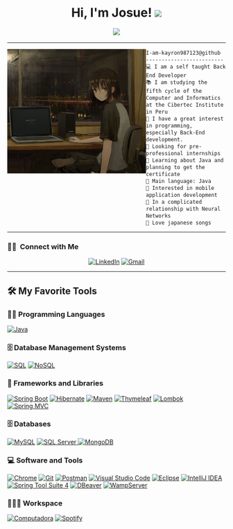 <h1 align="center">
Hi, I'm Josue!
  <img src="https://media.giphy.com/media/hvRJCLFzcasrR4ia7z/giphy.gif" width="30"></h1>
 <!--<img src="https://komarev.com/ghpvc/?username=I-am-vishalmaurya&label=Profile%20Views&color=0e75b6&style=flat" align='right' alt="vishalmaurya" />-->

<!-- Typing SVG by DenverCoder1 - https://github.com/DenverCoder1/readme-typing-svg -->
<p align="center">
  <a href="https://github.com/DenverCoder1/readme-typing-svg"><img src="https://readme-typing-svg.herokuapp.com?lines=Back+End+Developer;Always%20learning%20new%20things&center=true&width=380&height=45"></a>
</p>
<hr>
<img align="left" src="https://github.com/I-am-vishalmaurya/I-am-vishalmaurya/blob/main/cropped_image.png" alt="Unfortunately I didn't find the author of the pic, feel to open a pull request if found" width="320" />


```
I-am-kayron987123@github
-------------------------
💻 I am a self taught Back End Developer
📚 I am studying the fifth cycle of the Computer and Informatics at the Cibertec Institute in Peru
📝 I have a great interest in programming, especially Back-End development.
🔭 Looking for pre-professional internships
🌱 Learning about Java and planning to get the certificate
🌟 Main language: Java
🚩 Interested in mobile application development
💖 In a complicated relationship with Neural Networks
🎵 Love japanese songs
```
<hr>

### 🤝🏻 &nbsp;Connect with Me

<p align="center">
  <a href="https://www.linkedin.com/in/josue-alva-5840542a8/" target="_blank"><img alt="LinkedIn" src="https://img.shields.io/badge/LinkedIn-0077B5?style=for-the-badge&logo=linkedin&logoColor=white"></a>
  <a href="mailto:josuealva920@gmail.com"><img alt="Gmail" src="https://img.shields.io/badge/Gmail-D14836?style=for-the-badge&logo=gmail&logoColor=white"></a>
</p>
<hr>

## 🛠️ My Favorite Tools

### 👨‍💻 Programming Languages

<p>
    <a href="https://github.com/search?q=user%3ADenverCoder1+is%3Arepo+language%3Ajava"><img alt="Java" src="https://img.shields.io/badge/Java-%23007396.svg?logo=java&logoColor=white"></a>
</p>

### 🗄️ Database Management Systems

<p>
    <a href="https://github.com/search?q=user%3ADenverCoder1+is%3Arepo+language%3Asql"><img alt="SQL" src="https://img.shields.io/badge/SQL%20-%23025E8C.svg?logo=amazon-dynamodb&logoColor=white"></a>
    <a href="https://github.com/search?q=user%3ADenverCoder1+is%3Arepo+language%3Anosql"><img alt="NoSQL" src="https://img.shields.io/badge/NoSQL-%2300C853.svg?logo=mongodb&logoColor=white"></a>
</p>

### 🧰 Frameworks and Libraries

<p>
    <a href="https://github.com/search?q=user%3ADenverCoder1+is%3Arepo+language%3Aspringboot"><img alt="Spring Boot" src="https://img.shields.io/badge/Spring%20Boot-%236DB33F.svg?logo=spring-boot&logoColor=white"></a>
    <a href="https://github.com/search?q=user%3ADenverCoder1+is%3Arepo+language%3Ahibernate"><img alt="Hibernate" src="https://img.shields.io/badge/Hibernate-%234D4D4D.svg?logo=hibernate&logoColor=white"></a>
    <a href="https://github.com/search?q=user%3ADenverCoder1+is%3Arepo+language%3Amaven"><img alt="Maven" src="https://img.shields.io/badge/Maven-%23C71A36.svg?logo=apache-maven&logoColor=white"></a>
    <a href="https://github.com/search?q=user%3ADenverCoder1+is%3Arepo+language%3Athymeleaf"><img alt="Thymeleaf" src="https://img.shields.io/badge/Thymeleaf-%23005C0F.svg?logo=thymeleaf&logoColor=white"></a>
    <a href="https://github.com/search?q=user%3ADenverCoder1+is%3Arepo+language%3Alombok"><img alt="Lombok" src="https://img.shields.io/badge/Lombok-%23C42937.svg?logo=lombok&logoColor=white"></a>
    <a href="https://github.com/search?q=user%3ADenverCoder1+is%3Arepo+language%3Aspringmvc"><img alt="Spring MVC" src="https://img.shields.io/badge/Spring%20MVC-%236DB33F.svg?logo=spring&logoColor=white"></a>
</p>

### 🗄️ Databases

<p>
    <a href="https://github.com/search?q=user%3ADenverCoder1+is%3Arepo+language%3Amysql"><img alt="MySQL" src="https://img.shields.io/badge/MySQL-%234479A1.svg?logo=mysql&logoColor=white"></a>
    <a href="https://github.com/search?q=user%3ADenverCoder1+is%3Arepo+language%3Asqlserver"><img alt="SQL Server" src="https://img.shields.io/badge/SQL%20Server-%23CC2927.svg?logo=microsoft-sql-server&logoColor=white">
    </a>
    <a href="https://github.com/search?q=user%3ADenverCoder1+is%3Arepo+language%3Amongodb"><img alt="MongoDB" src="https://img.shields.io/badge/MongoDB-%2347A248.svg?logo=mongodb&logoColor=white"></a>
</p>

### 💻 Software and Tools

<p>
    <a href="#"><img alt="Chrome" src="https://img.shields.io/badge/Chrome-3DDC84?logo=google-chrome&logoColor=white"></a>
    <a href="#"><img alt="Git" src="https://img.shields.io/badge/Git%20-%23F05033.svg?logo=git&logoColor=white"></a>
    <a href="#"><img alt="Postman" src="https://img.shields.io/badge/Postman-FF6C37?logo=postman&logoColor=white"></a>
    <a href="#"><img alt="Visual Studio Code" src="https://img.shields.io/badge/Visual%20Studio%20Code-0078d7.svg?logo=visual-studio-code&logoColor=white"></a>
    <a href="https://github.com/search?q=user%3ADenverCoder1+is%3Arepo+language%3Aeclipse"><img alt="Eclipse" src="https://img.shields.io/badge/Eclipse-2C2255.svg?logo=eclipse&logoColor=white"></a>
    <a href="https://github.com/search?q=user%3ADenverCoder1+is%3Arepo+language%3Aintellij"><img alt="IntelliJ IDEA" src="https://img.shields.io/badge/IntelliJ%20IDEA-000000.svg?logo=intellij-idea&logoColor=white"></a>
    <a href="https://github.com/search?q=user%3ADenverCoder1+is%3Arepo+language%3Aspring-tools">
      <img alt="Spring Tool Suite 4" src="https://img.shields.io/badge/Spring%20Tool%20Suite%204-6DB33F.svg?logo=spring&logoColor=white"></a>
    <a href="https://github.com/search?q=user%3ADenverCoder1+is%3Arepo+language%3Adbeaver"><img alt="DBeaver" src="https://img.shields.io/badge/DBeaver-372923.svg?logo=dbeaver&logoColor=white"></a>
    <a href="https://github.com/search?q=user%3ADenverCoder1+is%3Arepo+language%3Awampserver"><img alt="WampServer" src="https://img.shields.io/badge/WampServer-FF4088.svg?logo=wampserver&logoColor=white"></a>
</p>

### 👨🏽‍💻 Workspace
<p>
    <a href="#"><img alt="Computadora" src="https://img.shields.io/badge/PC-0078D6?style=for-the-badge&logo=windows&logoColor=white"></a>
    <a href="#"><img alt="Spotify" src="https://img.shields.io/badge/Spotify-1ED760?&style=for-the-badge&logo=spotify&logoColor=white"></a>
</p>


  </td>
  </tr>
</table>
